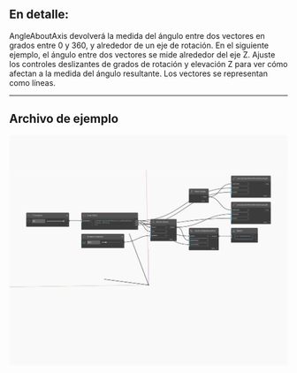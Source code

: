 ## En detalle:
AngleAboutAxis devolverá la medida del ángulo entre dos vectores en grados entre 0 y 360, y alrededor de un eje de rotación. En el siguiente ejemplo, el ángulo entre dos vectores se mide alrededor del eje Z. Ajuste los controles deslizantes de grados de rotación y elevación Z para ver cómo afectan a la medida del ángulo resultante. Los vectores se representan como líneas.
___
## Archivo de ejemplo

![AngleAboutAxis](./Autodesk.DesignScript.Geometry.Vector.AngleAboutAxis_img.jpg)

